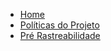 * [Home](/)
* [Políticas do Projeto](/policies/policies.md)
* [Pré Rastreabilidade](/preTraceability/pre-docs.md)
